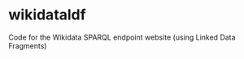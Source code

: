 wikidataldf
===========

Code for the Wikidata SPARQL endpoint website (using Linked Data Fragments)
